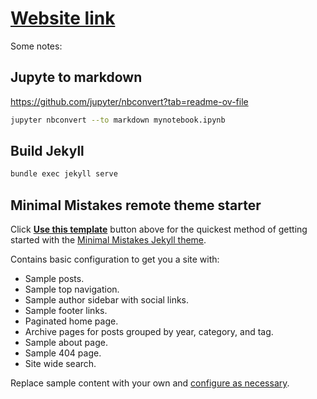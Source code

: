# [Website link](https://wojtek-rz.github.io/)

Some notes:

## Jupyte to markdown

https://github.com/jupyter/nbconvert?tab=readme-ov-file

```bash
jupyter nbconvert --to markdown mynotebook.ipynb
```

## Build Jekyll

```bash
bundle exec jekyll serve
```


## Minimal Mistakes remote theme starter

Click [**Use this template**](https://github.com/mmistakes/mm-github-pages-starter/generate) button above for the quickest method of getting started with the [Minimal Mistakes Jekyll theme](https://github.com/mmistakes/minimal-mistakes).

Contains basic configuration to get you a site with:

- Sample posts.
- Sample top navigation.
- Sample author sidebar with social links.
- Sample footer links.
- Paginated home page.
- Archive pages for posts grouped by year, category, and tag.
- Sample about page.
- Sample 404 page.
- Site wide search.

Replace sample content with your own and [configure as necessary](https://mmistakes.github.io/minimal-mistakes/docs/configuration/).

